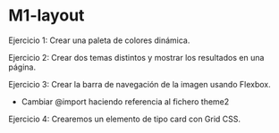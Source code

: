 # M1-layout
<p>Ejercicio 1: Crear una paleta de colores dinámica.</p>
<p>Ejercicio 2: Crear dos temas distintos y mostrar los resultados en una página.</p>
<div>
  <p>Ejercicio 3: Crear la barra de navegación de la imagen usando Flexbox.</p>
  <ul>
    <li>Cambiar @import haciendo referencia al fichero theme2</li>
  </ul>
</div>
<p>Ejercicio 4: Crearemos un elemento de tipo card con Grid CSS.</p>
